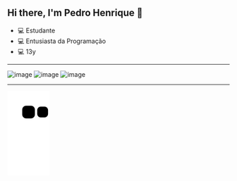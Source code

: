 ## Hi there, I'm Pedro Henrique 👋

- 💻 Estudante
- 💻 Entusiasta da Programação
- 💻 13y

---

![image](https://img.shields.io/badge/Python-14354C?style=for-the-badge&logo=python&logoColor=white)
![image](https://user-images.githubusercontent.com/88590972/135671662-98e95586-f820-4465-b7a2-105cc3368a48.png) 
![image](https://user-images.githubusercontent.com/88590972/137608758-8e1d7aeb-a2ae-47d4-93bd-1c3ca9589e86.png)


---


![Snake animation](https://github.com/rafaballerini/rafaballerini/raw/output/github-contribution-grid-snake.svg)
